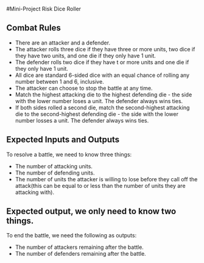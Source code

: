 #Mini-Project Risk Dice Roller

## Combat Rules

* There are an attacker and a defender.
* The attacker rolls three dice if they have three or more units, two dice if they have two units, and one die if they only have 1 unit.
* The defender rolls two dice if they have t or more units and one die if they only have 1 unit.
* All dice are standard 6-sided dice with an equal chance of rolling any number between 1 and 6, inclusive.
* The attacker can choose to stop the battle at any time.
* Match the highest attacking die to the highest defending die - the side with the lower number loses a unit. The defender always wins ties.
* If both sides rolled a second die, match the second-highest attacking die to the second-highest defending die - the side with the lower number losses a unit. The defender always wins ties.

## Expected Inputs and Outputs

To resolve a battle, we need to know three things:
* The number of attacking units.
* The number of defending units.
* The number of units the attacker is willing to lose before they call off the attack(this can be equal to or less than the number of units they are attacking with).


## Expected output, we only need to know two things.

To end the battle, we need the following as outputs:
* The number of attackers remaining after the battle.
* The number of defenders remaining after the battle.

